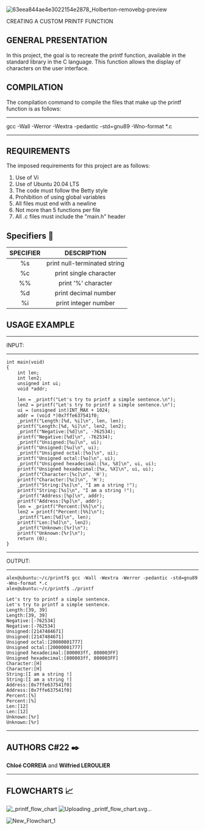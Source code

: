 ![63eea844ae4e3022154e2878_Holberton-removebg-preview](https://github.com/mistWil/holbertonschool-printf/assets/127857895/b9aa93fc-7297-4e4f-a1fa-5a9294f0952d)

CREATING A CUSTOM PRINTF FUNCTION

GENERAL PRESENTATION
--------------------
In this project, the goal is to recreate the printf function, available in the standard library in the C language. This function allows the display of characters on the user interface.

COMPILATION
-----------
The compilation command to compile the files that make up the printf function is as follows:

*****************************************************************
gcc -Wall -Werror -Wextra -pedantic -std=gnu89 -Wno-format *.c
*****************************************************************

REQUIREMENTS
------------

The imposed requirements for this project are as follows:

1. Use of Vi
2. Use of Ubuntu 20.04 LTS
3. The code must follow the Betty style
4. Prohibition of using global variables
5. All files must end with a newline
6. Not more than 5 functions per file
7. All .c files must include the "main.h" header

## <span id="specifiers">Specifiers</a> :notebook_with_decorative_cover:

| SPECIFIER |                     DESCRIPTION                      |
| :-------: | :--------------------------------------------------: |
|     %s    |              print null-terminated string            |
|     %c    |              print single character                  |
|     %%    |              print  '%' character                    |
|     %d    |              print decimal number                    |
|     %i    |              print integer number                    |

USAGE EXAMPLE
-------------
******
INPUT:
******

```
int main(void)
{
    int len;
    int len2;
    unsigned int ui;
    void *addr;

    len = _printf("Let's try to printf a simple sentence.\n");
    len2 = printf("Let's try to printf a simple sentence.\n");
    ui = (unsigned int)INT_MAX + 1024;
    addr = (void *)0x7ffe637541f0;
    _printf("Length:[%d, %i]\n", len, len);
    printf("Length:[%d, %i]\n", len2, len2);
    _printf("Negative:[%d]\n", -762534);
    printf("Negative:[%d]\n", -762534);
    _printf("Unsigned:[%u]\n", ui);
    printf("Unsigned:[%u]\n", ui);
    _printf("Unsigned octal:[%o]\n", ui);
    printf("Unsigned octal:[%o]\n", ui);
    _printf("Unsigned hexadecimal:[%x, %X]\n", ui, ui);
    printf("Unsigned hexadecimal:[%x, %X]\n", ui, ui);
    _printf("Character:[%c]\n", 'H');
    printf("Character:[%c]\n", 'H');
    _printf("String:[%s]\n", "I am a string !");
    printf("String:[%s]\n", "I am a string !");
    _printf("Address:[%p]\n", addr);
    printf("Address:[%p]\n", addr);
    len = _printf("Percent:[%%]\n");
    len2 = printf("Percent:[%%]\n");
    _printf("Len:[%d]\n", len);
    printf("Len:[%d]\n", len2);
    _printf("Unknown:[%r]\n");
    printf("Unknown:[%r]\n");
    return (0);
}
```

*******
OUTPUT:
*******

```
alex@ubuntu:~/c/printf$ gcc -Wall -Wextra -Werror -pedantic -std=gnu89 -Wno-format *.c
alex@ubuntu:~/c/printf$ ./printf

Let's try to printf a simple sentence.
Let's try to printf a simple sentence.
Length:[39, 39]
Length:[39, 39]
Negative:[-762534]
Negative:[-762534]
Unsigned:[2147484671]
Unsigned:[2147484671]
Unsigned octal:[20000001777]
Unsigned octal:[20000001777]
Unsigned hexadecimal:[800003ff, 800003FF]
Unsigned hexadecimal:[800003ff, 800003FF]
Character:[H]
Character:[H]
String:[I am a string !]
String:[I am a string !]
Address:[0x7ffe637541f0]
Address:[0x7ffe637541f0]
Percent:[%]
Percent:[%]
Len:[12]
Len:[12]
Unknown:[%r]
Unknown:[%r]
```
******
AUTHORS C#22 :black_nib:
------------
**Chloé CORREIA** and **Wilfried LEROULIER**

******
FLOWCHARTS :chart_with_upwards_trend:
------------

![_printf_flow_chart](https://github.com/mistWil/holbertonschool-printf/assets/146816285/96991ce2-008a-4280-aaf1-0356fff0ee2b)
![Uploading _printf_flow_cha<svg xmlns="http://www.w3.org/2000/svg" xmlns:xlink="http://www.w3.org/1999/xlink" xmlns:lucid="lucid" width="1121" height="2111.67"><g transform="translate(80.5 40.5)" lucid:page-tab-id="0_0"><path d="M-500-500h2000v3000H-500z" fill="#fff"/><path d="M480-14a6 6 0 0 1 6-6h148a6 6 0 0 1 6 6V94a6 6 0 0 1-6 6H486a6 6 0 0 1-6-6z" stroke="#3a414a" fill="#00c2a8"/><use xlink:href="#a" transform="matrix(1,0,0,1,492,-8) translate(37.19753086419753 38.77777777777778)"/><use xlink:href="#b" transform="matrix(1,0,0,1,492,-8) translate(46.425925925925924 65.44444444444446)"/><path d="M480 196a6 6 0 0 1 6-6h148a6 6 0 0 1 6 6v108a6 6 0 0 1-6 6H486a6 6 0 0 1-6-6z" stroke="#3a414a" fill="#fff"/><use xlink:href="#c" transform="matrix(1,0,0,1,492,202) translate(36.858024691358025 38.77777777777778)"/><use xlink:href="#d" transform="matrix(1,0,0,1,492,202) translate(67.6604938271605 38.77777777777778)"/><use xlink:href="#e" transform="matrix(1,0,0,1,492,202) translate(86.79629629629629 38.77777777777778)"/><use xlink:href="#f" transform="matrix(1,0,0,1,492,202) translate(46.73456790123457 65.44444444444446)"/><use xlink:href="#d" transform="matrix(1,0,0,1,492,202) translate(57.78395061728395 65.44444444444446)"/><use xlink:href="#g" transform="matrix(1,0,0,1,492,202) translate(76.91975308641975 65.44444444444446)"/><path d="M560 101v72.12" stroke="#3a414a" fill="none"/><path d="M560.5 101h-1v-.5h1z" stroke="#3a414a" stroke-width=".05" fill="#3a414a"/><path d="M560 187.88l-4.63-14.26h9.26z" stroke="#3a414a" fill="#3a414a"/><path d="M555.2 403.6a8 8 0 0 1 9.6 0l70.4 52.8a4.5 4.5 0 0 1 0 7.2l-70.4 52.8a8 8 0 0 1-9.6 0l-70.4-52.8a4.5 4.5 0 0 1 0-7.2z" stroke="#3a414a" fill="#fff"/><use xlink:href="#h" transform="matrix(1,0,0,1,485,405) translate(43.58524691358024 45.27777777777778)"/><use xlink:href="#i" transform="matrix(1,0,0,1,485,405) translate(30.622283950617284 71.94444444444446)"/><use xlink:href="#j" transform="matrix(1,0,0,1,485,405) translate(62.721049382716046 71.94444444444446)"/><path d="M560 311v74.12" stroke="#3a414a" fill="none"/><path d="M560.5 311h-1v-.5h1z" stroke="#3a414a" stroke-width=".05" fill="#3a414a"/><path d="M560 399.88l-4.63-14.26h9.26z" stroke="#3a414a" fill="#3a414a"/><path d="M980 420c22.1 0 40 17.9 40 40s-17.9 40-40 40h-80c-22.1 0-40-17.9-40-40s17.9-40 40-40z" stroke="#3a414a" fill="#fff"/><use xlink:href="#k" transform="matrix(1,0,0,1,865,425) translate(25.771604938271608 39.65277777777778)"/><use xlink:href="#l" transform="matrix(1,0,0,1,865,425) translate(89.84567901234567 39.65277777777778)"/><path d="M733.2 461h-94.7v-2h94.7zm107.8 0h-77.2v-2H841z" stroke="#008a0e" stroke-width=".05" fill="#008a0e"/><path d="M638.53 461h-1.14l.1-1-.08-.92 1.1-.08z" fill="#008a0e"/><path d="M638.55 461.02h-1.18l.1-1.02-.08-.95 1.15-.08zm-1.1-1.92l.08.9-.1.98h1.07v-1.95z" stroke="#008a0e" stroke-width=".05" fill="#008a0e"/><path d="M856.26 460L842 464.63v-9.26z" fill="#008a0e"/><path d="M859.5 460l-18.5 6v-12zm-16.5 3.26l10.03-3.26-10.03-3.26z" stroke="#008a0e" stroke-width=".05" fill="#008a0e"/><use xlink:href="#m" transform="matrix(1,0,0,1,733.1922595842726,449.3333333333333) translate(0 14.222222222222223)"/><path d="M555.2 613.6a8 8 0 0 1 9.6 0l70.4 52.8a4.5 4.5 0 0 1 0 7.2l-70.4 52.8a8 8 0 0 1-9.6 0l-70.4-52.8a4.5 4.5 0 0 1 0-7.2z" stroke="#3a414a" fill="#fff"/><use xlink:href="#n" transform="matrix(1,0,0,1,485,615) translate(34.97413580246914 45.27777777777778)"/><use xlink:href="#o" transform="matrix(1,0,0,1,485,615) translate(48.893888888888895 71.94444444444446)"/><use xlink:href="#p" transform="matrix(1,0,0,1,485,615) translate(74.20253086419753 71.94444444444446)"/><path d="M980 630c22.1 0 40 17.9 40 40s-17.9 40-40 40h-80c-22.1 0-40-17.9-40-40s17.9-40 40-40z" stroke="#3a414a" fill="#fff"/><use xlink:href="#k" transform="matrix(1,0,0,1,865,635) translate(30.653148148148155 19.96527777777778)"/><use xlink:href="#q" transform="matrix(1,0,0,1,865,635) translate(94.72722222222222 19.96527777777778)"/><use xlink:href="#r" transform="matrix(1,0,0,1,865,635) translate(0.4629629629629619 46.63194444444444)"/><use xlink:href="#s" transform="matrix(1,0,0,1,865,635) translate(74.41358024691357 46.63194444444444)"/><path d="M736.7 671h-98.2v-2h98.2zm104.3 0h-80.7v-2H841z" stroke="#e81313" stroke-width=".05" fill="#e81313"/><path d="M638.53 671h-1.14l.1-1-.08-.92 1.1-.08z" fill="#e81313"/><path d="M638.55 671.02h-1.18l.1-1.02-.08-.95 1.15-.08zm-1.1-1.92l.08.9-.1.98h1.07v-1.95z" stroke="#e81313" stroke-width=".05" fill="#e81313"/><path d="M856.26 670L842 674.63v-9.26z" fill="#e81313"/><path d="M859.5 670l-18.5 6v-12zm-16.5 3.26l10.03-3.26-10.03-3.26z" stroke="#e81313" stroke-width=".05" fill="#e81313"/><use xlink:href="#t" transform="matrix(1,0,0,1,736.6984324237789,659.3333333333334) translate(0 14.222222222222223)"/><path d="M561 593h-2v-17.33h2zm0-38.67h-2V519.5h2z" stroke="#e81313" stroke-width=".05" fill="#e81313"/><path d="M560 518.5l1-.06v1.1h-2v-1.1z" fill="#e81313"/><path d="M560 518.48l1.02-.07v1.15H559v-1.14zm-.98 1.02H561v-1.04l-.98.07-.98-.07z" stroke="#e81313" stroke-width=".05" fill="#e81313"/><path d="M560 608.26L555.37 594h9.26z" fill="#e81313"/><path d="M560 611.5l-6-18.5h12zm-3.26-16.5l3.26 10.03 3.26-10.03z" stroke="#e81313" stroke-width=".05" fill="#e81313"/><use xlink:href="#t" transform="matrix(1,0,0,1,548.1975308641976,554.3333333333334) translate(0 14.222222222222223)"/><path d="M555.2 823.6a8 8 0 0 1 9.6 0l70.4 52.8a4.5 4.5 0 0 1 0 7.2l-70.4 52.8a8 8 0 0 1-9.6 0l-70.4-52.8a4.5 4.5 0 0 1 0-7.2z" stroke="#3a414a" fill="#fff"/><use xlink:href="#n" transform="matrix(1,0,0,1,485,825) translate(34.97413580246914 45.27777777777778)"/><use xlink:href="#o" transform="matrix(1,0,0,1,485,825) translate(48.2766049382716 71.94444444444446)"/><use xlink:href="#u" transform="matrix(1,0,0,1,485,825) translate(73.58524691358025 71.94444444444446)"/><path d="M561 803h-2v-17.33h2zm0-38.67h-2V729.5h2z" stroke="#008a0e" stroke-width=".05" fill="#008a0e"/><path d="M560 728.5l1-.06v1.1h-2v-1.1z" fill="#008a0e"/><path d="M560 728.48l1.02-.07v1.15H559v-1.14zm-.98 1.02H561v-1.04l-.98.07-.98-.07z" stroke="#008a0e" stroke-width=".05" fill="#008a0e"/><path d="M560 818.26L555.37 804h9.26z" fill="#008a0e"/><path d="M560 821.5l-6-18.5h12zm-3.26-16.5l3.26 10.03 3.26-10.03z" stroke="#008a0e" stroke-width=".05" fill="#008a0e"/><use xlink:href="#m" transform="matrix(1,0,0,1,544.6913580246913,764.3333333333334) translate(0 14.222222222222223)"/><path d="M491.9 1036a6 6 0 0 1 6-6h124.2a6 6 0 0 1 6 6v39.57a6 6 0 0 1-6 6H497.9a6 6 0 0 1-6-6z" stroke="#3a414a" fill="#fff"/><use xlink:href="#v" transform="matrix(1,0,0,1,503.8934222216079,1042) translate(41.098765432098766 19.52777777777778)"/><path d="M561 1011h-2v-16.33h2zm0-37.67h-2V939.5h2z" stroke="#008a0e" stroke-width=".05" fill="#008a0e"/><path d="M560 938.5l1-.06v1.1h-2v-1.1z" fill="#008a0e"/><path d="M560 938.48l1.02-.07v1.15H559v-1.14zm-.98 1.02H561v-1.04l-.98.07-.98-.07z" stroke="#008a0e" stroke-width=".05" fill="#008a0e"/><path d="M560 1026.26l-4.63-14.26h9.26z" fill="#008a0e"/><path d="M560 1029.5l-6-18.5h12zm-3.26-16.5l3.26 10.03 3.26-10.03z" stroke="#008a0e" stroke-width=".05" fill="#008a0e"/><use xlink:href="#m" transform="matrix(1,0,0,1,544.6913580246913,973.3338665626001) translate(0 14.222222222222223)"/><path d="M461.9 1174.7a6 6 0 0 1 6-6h184.2a6 6 0 0 1 6 6V1240a6 6 0 0 1-6 6H467.9a6 6 0 0 1-6-6z" stroke="#3a414a" fill="#fff"/><use xlink:href="#w" transform="matrix(1,0,0,1,473.8934222216079,1180.6872598694165) translate(69.89506172839506 21.15277777777778)"/><use xlink:href="#x" transform="matrix(1,0,0,1,473.8934222216079,1180.6872598694165) translate(13.166666666666671 47.81944444444444)"/><path d="M560 1082.57v69.23" stroke="#3a414a" fill="none"/><path d="M560.5 1082.58h-1v-.5h1z" stroke="#3a414a" stroke-width=".05" fill="#3a414a"/><path d="M560 1166.57l-4.63-14.27h9.26z" stroke="#3a414a" fill="#3a414a"/><path d="M555.2 1323.6a8 8 0 0 1 9.6 0l70.4 52.8a4.5 4.5 0 0 1 0 7.2l-70.4 52.8a8 8 0 0 1-9.6 0l-70.4-52.8a4.5 4.5 0 0 1 0-7.2z" stroke="#3a414a" fill="#fff"/><use xlink:href="#y" transform="matrix(1,0,0,1,485,1325) translate(34.94327160493827 45.27777777777778)"/><use xlink:href="#j" transform="matrix(1,0,0,1,485,1325) translate(46.67166666666667 71.94444444444446)"/><path d="M560 1247.02v58.1" stroke="#3a414a" fill="none"/><path d="M560.5 1247.03h-1v-.5h1z" stroke="#3a414a" stroke-width=".05" fill="#3a414a"/><path d="M560 1319.88l-4.63-14.27 9.26.02z" stroke="#3a414a" fill="#3a414a"/><path d="M439.82 1380.5H413.9v-1h25.92zm42.18 0h-18.58v-1H482z" stroke="#3a414a" stroke-width=".05" fill="#3a414a"/><path d="M482.5 1380l.04.5h-.56v-1h.56z" fill="#3a414a"/><path d="M482.52 1380l.05.53h-.6v-1.06h.6zm-.5-.47v.94h.5l-.05-.47.05-.47z" stroke="#3a414a" stroke-width=".05" fill="#3a414a"/><path d="M413.4 1384.63L399.1 1380l14.27-4.63z" fill="#3a414a"/><path d="M413.9 1385.32l-16.4-5.32 16.4-5.32zm-13.16-5.32l12.15 3.95v-7.9z" stroke="#3a414a" stroke-width=".05" fill="#3a414a"/><path d="M439.82 1381H416v-2h23.82zm41.68 0h-18.08v-2h18.08z" stroke="#e81313" stroke-width=".05" fill="#e81313"/><path d="M482.58 1379.08l-.08.92.08.92-1.1.08v-2h1.13z" fill="#e81313"/><path d="M482.6 1379.08l-.08.92.1.95-1.17.08v-2.06h1.2zm-1.1-.05v1.94l1.06-.07-.1-.9.1-.93v-.04z" stroke="#e81313" stroke-width=".05" fill="#e81313"/><path d="M415 1384.63l-14.26-4.63 14.26-4.63z" fill="#e81313"/><path d="M416 1386l-18.5-6 18.5-6zm-12.03-6l10.03 3.26v-6.52z" stroke="#e81313" stroke-width=".05" fill="#e81313"/><use xlink:href="#t" transform="matrix(1,0,0,1,439.8178338773542,1369.3333333333333) translate(0 14.222222222222223)"/><path d="M240 1320.67a6 6 0 0 1 6-6h148a6 6 0 0 1 6 6v118.66a6 6 0 0 1-6 6H246a6 6 0 0 1-6-6z" stroke="#3a414a" fill="#fff"/><use xlink:href="#z" transform="matrix(1,0,0,1,252,1326.6666666666667) translate(26.76543209876543 21.12152777777778)"/><use xlink:href="#A" transform="matrix(1,0,0,1,252,1326.6666666666667) translate(66.14814814814815 21.12152777777778)"/><use xlink:href="#B" transform="matrix(1,0,0,1,252,1326.6666666666667) translate(29.141975308641975 47.78819444444444)"/><use xlink:href="#C" transform="matrix(1,0,0,1,252,1326.6666666666667) translate(42.72222222222223 74.45486111111111)"/><use xlink:href="#D" transform="matrix(1,0,0,1,252,1326.6666666666667) translate(52.598765432098766 101.12152777777777)"/><path d="M555.2 1523.6a8 8 0 0 1 9.6 0l70.4 52.8a4.5 4.5 0 0 1 0 7.2l-70.4 52.8a8 8 0 0 1-9.6 0l-70.4-52.8a4.5 4.5 0 0 1 0-7.2z" stroke="#3a414a" fill="#fff"/><use xlink:href="#n" transform="matrix(1,0,0,1,485,1525) translate(34.97413580246914 45.27777777777778)"/><use xlink:href="#i" transform="matrix(1,0,0,1,485,1525) translate(45.49882716049383 71.94444444444446)"/><use xlink:href="#p" transform="matrix(1,0,0,1,485,1525) translate(77.59759259259259 71.94444444444446)"/><path d="M561 1503h-2v-12.33h2zm0-33.67h-2v-29.83h2z" stroke="#008a0e" stroke-width=".05" fill="#008a0e"/><path d="M560 1438.5l1-.06v1.1h-2v-1.1z" fill="#008a0e"/><path d="M560 1438.48l1.02-.07v1.15H559v-1.14zm-.98 1.02H561v-1.04l-.98.07-.98-.07z" stroke="#008a0e" stroke-width=".05" fill="#008a0e"/><path d="M560 1518.26l-4.63-14.26h9.26z" fill="#008a0e"/><path d="M560 1521.5l-6-18.5h12zm-3.26-16.5l3.26 10.03 3.26-10.03z" stroke="#008a0e" stroke-width=".05" fill="#008a0e"/><use xlink:href="#m" transform="matrix(1,0,0,1,544.6913580246913,1469.3333333333333) translate(0 14.222222222222223)"/><path d="M240 1526a6 6 0 0 1 6-6h148a6 6 0 0 1 6 6v108a6 6 0 0 1-6 6H246a6 6 0 0 1-6-6z" stroke="#3a414a" fill="#fff"/><use xlink:href="#c" transform="matrix(1,0,0,1,252,1532) translate(33.18518518518519 53.77777777777778)"/><use xlink:href="#d" transform="matrix(1,0,0,1,252,1532) translate(63.98765432098766 53.77777777777778)"/><use xlink:href="#E" transform="matrix(1,0,0,1,252,1532) translate(83.12345679012346 53.77777777777778)"/><path d="M426.2 1581H419v-2h7.2zm55.3 0h-24.7v-2h24.7z" stroke="#008a0e" stroke-width=".05" fill="#008a0e"/><path d="M482.58 1579.08l-.08.92.08.92-1.1.08v-2h1.13z" fill="#008a0e"/><path d="M482.6 1579.08l-.08.92.1.95-1.17.08v-2.06h1.2zm-1.1-.05v1.94l1.06-.07-.1-.9.1-.93v-.04z" stroke="#008a0e" stroke-width=".05" fill="#008a0e"/><path d="M418 1584.63l-14.26-4.63 14.26-4.63z" fill="#008a0e"/><path d="M419 1586l-18.5-6 18.5-6zm-12.03-6l10.03 3.26v-6.52z" stroke="#008a0e" stroke-width=".05" fill="#008a0e"/><use xlink:href="#m" transform="matrix(1,0,0,1,426.1902755351881,1569.3333333333333) translate(0 14.222222222222223)"/><path d="M561 1703h-2v-19.95h2zm0-41.28h-2v-22.22h2z" stroke="#e81313" stroke-width=".05" fill="#e81313"/><path d="M560 1638.5l1-.06v1.1h-2v-1.1z" fill="#e81313"/><path d="M560 1638.48l1.02-.07v1.15H559v-1.14zm-.98 1.02H561v-1.04l-.98.07-.98-.07z" stroke="#e81313" stroke-width=".05" fill="#e81313"/><path d="M560 1718.26l-4.63-14.26h9.26z" fill="#e81313"/><path d="M560 1721.5l-6-18.5h12zm-3.26-16.5l3.26 10.03 3.26-10.03z" stroke="#e81313" stroke-width=".05" fill="#e81313"/><use xlink:href="#t" transform="matrix(1,0,0,1,548.1975308641976,1661.7201884405374) translate(0 14.222222222222223)"/><path d="M555.2 1723.6a8 8 0 0 1 9.6 0l70.4 52.8a4.5 4.5 0 0 1 0 7.2l-70.4 52.8a8 8 0 0 1-9.6 0l-70.4-52.8a4.5 4.5 0 0 1 0-7.2z" stroke="#3a414a" fill="#fff"/><use xlink:href="#n" transform="matrix(1,0,0,1,485,1725) translate(34.97413580246914 45.27777777777778)"/><use xlink:href="#i" transform="matrix(1,0,0,1,485,1725) translate(44.88154320987654 71.94444444444446)"/><use xlink:href="#u" transform="matrix(1,0,0,1,485,1725) translate(76.98030864197531 71.94444444444446)"/><path d="M240 1726a6 6 0 0 1 6-6h148a6 6 0 0 1 6 6v108a6 6 0 0 1-6 6H246a6 6 0 0 1-6-6z" stroke="#3a414a" fill="#fff"/><use xlink:href="#F" transform="matrix(1,0,0,1,252,1732) translate(19.26543209876543 26.77777777777778)"/><use xlink:href="#G" transform="matrix(1,0,0,1,252,1732) translate(77.22839506172839 26.77777777777778)"/><use xlink:href="#H" transform="matrix(1,0,0,1,252,1732) translate(33.49382716049383 53.44444444444445)"/><use xlink:href="#I" transform="matrix(1,0,0,1,252,1732) translate(82.75308641975309 53.44444444444445)"/><use xlink:href="#J" transform="matrix(1,0,0,1,252,1732) translate(42.72222222222223 80.11111111111111)"/><path d="M426.2 1781H419v-2h7.2zm55.3 0h-24.7v-2h24.7z" stroke="#008a0e" stroke-width=".05" fill="#008a0e"/><path d="M482.58 1779.08l-.08.92.08.92-1.1.08v-2h1.13z" fill="#008a0e"/><path d="M482.6 1779.08l-.08.92.1.95-1.17.08v-2.06h1.2zm-1.1-.05v1.94l1.06-.07-.1-.9.1-.93v-.04z" stroke="#008a0e" stroke-width=".05" fill="#008a0e"/><path d="M418 1784.63l-14.26-4.63 14.26-4.63z" fill="#008a0e"/><path d="M419 1786l-18.5-6 18.5-6zm-12.03-6l10.03 3.26v-6.52z" stroke="#008a0e" stroke-width=".05" fill="#008a0e"/><g><use xlink:href="#m" transform="matrix(1,0,0,1,426.1902755351881,1769.3333333333333) translate(0 14.222222222222223)"/></g><path d="M240 1926a6 6 0 0 1 6-6h148a6 6 0 0 1 6 6v118.67a6 6 0 0 1-6 6H246a6 6 0 0 1-6-6z" stroke="#3a414a" fill="#fff"/><g><use xlink:href="#F" transform="matrix(1,0,0,1,252,1932) translate(23.586419753086417 21.12152777777778)"/><use xlink:href="#K" transform="matrix(1,0,0,1,252,1932) translate(81.54938271604938 21.12152777777778)"/><use xlink:href="#H" transform="matrix(1,0,0,1,252,1932) translate(33.49382716049383 47.78819444444444)"/><use xlink:href="#I" transform="matrix(1,0,0,1,252,1932) translate(82.75308641975309 47.78819444444444)"/><use xlink:href="#H" transform="matrix(1,0,0,1,252,1932) translate(3.3395061728395063 74.45486111111111)"/><use xlink:href="#L" transform="matrix(1,0,0,1,252,1932) translate(52.598765432098766 74.45486111111111)"/><use xlink:href="#M" transform="matrix(1,0,0,1,252,1932) translate(30.376543209876544 101.12152777777777)"/><use xlink:href="#N" transform="matrix(1,0,0,1,252,1932) translate(61.17901234567901 101.12152777777777)"/><use xlink:href="#O" transform="matrix(1,0,0,1,252,1932) translate(93.27777777777777 101.12152777777777)"/></g><path d="M541.86 1986.33H419v-2h122.86zm19.14-11.66h-2V1839.5h2z" stroke="#e81313" stroke-width=".05" fill="#e81313"/><path d="M560 1838.5l1-.06v1.1h-2v-1.1z" fill="#e81313"/><path d="M560 1838.48l1.02-.07v1.15H559v-1.14zm-.98 1.02H561v-1.04l-.98.07-.98-.07z" stroke="#e81313" stroke-width=".05" fill="#e81313"/><path d="M418 1989.97l-14.26-4.64 14.26-4.63z" fill="#e81313"/><path d="M419 1991.35l-18.5-6.02 18.5-6zm-12.03-6.02l10.03 3.26v-6.53z" stroke="#e81313" stroke-width=".05" fill="#e81313"/><g><use xlink:href="#t" transform="matrix(1,0,0,1,541.8636643015976,1974.6666666666665) translate(0 14.222222222222223)"/></g><path d="M-60 1726a6 6 0 0 1 6-6H94a6 6 0 0 1 6 6v108a6 6 0 0 1-6 6H-54a6 6 0 0 1-6-6z" stroke="#3a414a" fill="#fff"/><g><use xlink:href="#v" transform="matrix(1,0,0,1,-48,1732) translate(52.598765432098766 53.77777777777778)"/></g><path d="M239 1985.33H26a6 6 0 0 1-6-6v-122.45" stroke="#3a414a" fill="none"/><path d="M239.5 1985.83h-.5v-1h.5z" stroke="#3a414a" stroke-width=".05" fill="#3a414a"/><path d="M20 1842.12l4.64 14.26h-9.28z" stroke="#3a414a" fill="#3a414a"/><path d="M239 1780H116.88" stroke="#3a414a" fill="none"/><path d="M239.5 1780.5h-.5v-1h.5z" stroke="#3a414a" stroke-width=".05" fill="#3a414a"/><path d="M102.12 1780l14.26-4.63v9.27z" stroke="#3a414a" fill="#3a414a"/><path d="M466.1 670.5H26.03l-.88.07-.84.2-.8.33-.73.45-.66.56-.55.67-.45.73-.33.8-.2.84-.07.88V1719h-1V675.98l.08-1 .24-1 .4-.93.52-.87.66-.78.78-.66.87-.53.94-.38.98-.24 1-.08H466.1z" stroke="#3a414a" stroke-width=".05" fill="#3a414a"/><path d="M20.5 1719.5h-1v-.5h1z" fill="#3a414a"/><path d="M20.52 1719.53h-1.04v-.57h1.04zm-1-.52v.47h.96v-.46z" stroke="#3a414a" stroke-width=".05" fill="#3a414a"/><path d="M480.88 670l-14.27 4.63v-9.26z" fill="#3a414a"/><path d="M482.5 670l-16.4 5.32v-10.64zm-15.4 3.95l12.16-3.95-12.15-3.95z" stroke="#3a414a" stroke-width=".05" fill="#3a414a"/><path d="M239 1380H36.38" stroke="#3a414a" fill="none"/><path d="M239.5 1380.5h-.5v-1h.5z" stroke="#3a414a" stroke-width=".05" fill="#3a414a"/><path d="M21.62 1380l14.26-4.63v9.27z" stroke="#3a414a" fill="#3a414a"/><path d="M239 1580H36.38" stroke="#3a414a" fill="none"/><path d="M239.5 1580.5h-.5v-1h.5z" stroke="#3a414a" stroke-width=".05" fill="#3a414a"/><path d="M21.62 1580l14.26-4.63v9.27z" stroke="#3a414a" fill="#3a414a"/><defs><path fill="#3a414a" d="M-5 72V49h209v23H-5" id="P"/><path fill="#3a414a" d="M115-194c55 1 70 41 70 98S169 2 115 4C84 4 66-9 55-30l1 105H24l-1-265h31l2 30c10-21 28-34 59-34zm-8 174c40 0 45-34 45-75s-6-73-45-74c-42 0-51 32-51 76 0 43 10 73 51 73" id="Q"/><path fill="#3a414a" d="M114-163C36-179 61-72 57 0H25l-1-190h30c1 12-1 29 2 39 6-27 23-49 58-41v29" id="R"/><path fill="#3a414a" d="M24-231v-30h32v30H24zM24 0v-190h32V0H24" id="S"/><path fill="#3a414a" d="M117-194c89-4 53 116 60 194h-32v-121c0-31-8-49-39-48C34-167 62-67 57 0H25l-1-190h30c1 10-1 24 2 32 11-22 29-35 61-36" id="T"/><path fill="#3a414a" d="M59-47c-2 24 18 29 38 22v24C64 9 27 4 27-40v-127H5v-23h24l9-43h21v43h35v23H59v120" id="U"/><path fill="#3a414a" d="M101-234c-31-9-42 10-38 44h38v23H63V0H32v-167H5v-23h27c-7-52 17-82 69-68v24" id="V"/><g id="a"><use transform="matrix(0.06172839506172839,0,0,0.06172839506172839,0,0)" xlink:href="#P"/><use transform="matrix(0.06172839506172839,0,0,0.06172839506172839,12.345679012345679,0)" xlink:href="#Q"/><use transform="matrix(0.06172839506172839,0,0,0.06172839506172839,24.691358024691358,0)" xlink:href="#R"/><use transform="matrix(0.06172839506172839,0,0,0.06172839506172839,32.03703703703704,0)" xlink:href="#S"/><use transform="matrix(0.06172839506172839,0,0,0.06172839506172839,36.91358024691358,0)" xlink:href="#T"/><use transform="matrix(0.06172839506172839,0,0,0.06172839506172839,49.25925925925926,0)" xlink:href="#U"/><use transform="matrix(0.06172839506172839,0,0,0.06172839506172839,55.4320987654321,0)" xlink:href="#V"/></g><path fill="#3a414a" d="M135-143c-3-34-86-38-87 0 15 53 115 12 119 90S17 21 10-45l28-5c4 36 97 45 98 0-10-56-113-15-118-90-4-57 82-63 122-42 12 7 21 19 24 35" id="W"/><path fill="#3a414a" d="M141-36C126-15 110 5 73 4 37 3 15-17 15-53c-1-64 63-63 125-63 3-35-9-54-41-54-24 1-41 7-42 31l-33-3c5-37 33-52 76-52 45 0 72 20 72 64v82c-1 20 7 32 28 27v20c-31 9-61-2-59-35zM48-53c0 20 12 33 32 33 41-3 63-29 60-74-43 2-92-5-92 41" id="X"/><g id="b"><use transform="matrix(0.06172839506172839,0,0,0.06172839506172839,0,0)" xlink:href="#W"/><use transform="matrix(0.06172839506172839,0,0,0.06172839506172839,11.11111111111111,0)" xlink:href="#U"/><use transform="matrix(0.06172839506172839,0,0,0.06172839506172839,17.28395061728395,0)" xlink:href="#X"/><use transform="matrix(0.06172839506172839,0,0,0.06172839506172839,29.629629629629626,0)" xlink:href="#R"/><use transform="matrix(0.06172839506172839,0,0,0.06172839506172839,36.9753086419753,0)" xlink:href="#U"/></g><path fill="#3a414a" d="M96-169c-40 0-48 33-48 73s9 75 48 75c24 0 41-14 43-38l32 2c-6 37-31 61-74 61-59 0-76-41-82-99-10-93 101-131 147-64 4 7 5 14 7 22l-32 3c-4-21-16-35-41-35" id="Y"/><g id="c"><use transform="matrix(0.06172839506172839,0,0,0.06172839506172839,0,0)" xlink:href="#Y"/><use transform="matrix(0.06172839506172839,0,0,0.06172839506172839,11.11111111111111,0)" xlink:href="#U"/><use transform="matrix(0.06172839506172839,0,0,0.06172839506172839,17.28395061728395,0)" xlink:href="#R"/></g><path fill="#3a414a" d="M18-150v-26h174v26H18zm0 90v-26h174v26H18" id="Z"/><use transform="matrix(0.06172839506172839,0,0,0.06172839506172839,0,0)" xlink:href="#Z" id="d"/><path fill="#3a414a" d="M101-251c68 0 85 55 85 127S166 4 100 4C33 4 14-52 14-124c0-73 17-127 87-127zm-1 229c47 0 54-49 54-102s-4-102-53-102c-51 0-55 48-55 102 0 53 5 102 54 102" id="aa"/><use transform="matrix(0.06172839506172839,0,0,0.06172839506172839,0,0)" xlink:href="#aa" id="e"/><use transform="matrix(0.06172839506172839,0,0,0.06172839506172839,0,0)" xlink:href="#S" id="f"/><use transform="matrix(0.06172839506172839,0,0,0.06172839506172839,0,0)" xlink:href="#aa" id="g"/><path fill="#3a414a" d="M100-194c62-1 85 37 85 99 1 63-27 99-86 99S16-35 15-95c0-66 28-99 85-99zM99-20c44 1 53-31 53-75 0-43-8-75-51-75s-53 32-53 75 10 74 51 75" id="ab"/><path fill="#3a414a" d="M210-169c-67 3-38 105-44 169h-31v-121c0-29-5-50-35-48C34-165 62-65 56 0H25l-1-190h30c1 10-1 24 2 32 10-44 99-50 107 0 11-21 27-35 58-36 85-2 47 119 55 194h-31v-121c0-29-5-49-35-48" id="ac"/><g id="h"><use transform="matrix(0.06172839506172839,0,0,0.06172839506172839,0,0)" xlink:href="#V"/><use transform="matrix(0.06172839506172839,0,0,0.06172839506172839,6.172839506172839,0)" xlink:href="#ab"/><use transform="matrix(0.06172839506172839,0,0,0.06172839506172839,18.51851851851852,0)" xlink:href="#R"/><use transform="matrix(0.06172839506172839,0,0,0.06172839506172839,25.864197530864196,0)" xlink:href="#ac"/><use transform="matrix(0.06172839506172839,0,0,0.06172839506172839,44.32098765432099,0)" xlink:href="#X"/><use transform="matrix(0.06172839506172839,0,0,0.06172839506172839,56.666666666666664,0)" xlink:href="#U"/></g><g id="i"><use transform="matrix(0.06172839506172839,0,0,0.06172839506172839,0,0)" xlink:href="#Z"/><use transform="matrix(0.06172839506172839,0,0,0.06172839506172839,12.962962962962962,0)" xlink:href="#Z"/></g><path fill="#3a414a" d="M190 0L58-211 59 0H30v-248h39L202-35l-2-213h31V0h-41" id="ad"/><path fill="#3a414a" d="M232-93c-1 65-40 97-104 97C67 4 28-28 28-90v-158h33c8 89-33 224 67 224 102 0 64-133 71-224h33v155" id="ae"/><path fill="#3a414a" d="M30 0v-248h33v221h125V0H30" id="af"/><g id="j"><use transform="matrix(0.06172839506172839,0,0,0.06172839506172839,0,0)" xlink:href="#ad"/><use transform="matrix(0.06172839506172839,0,0,0.06172839506172839,15.987654320987653,0)" xlink:href="#ae"/><use transform="matrix(0.06172839506172839,0,0,0.06172839506172839,31.975308641975307,0)" xlink:href="#af"/><use transform="matrix(0.06172839506172839,0,0,0.06172839506172839,44.32098765432099,0)" xlink:href="#af"/></g><path fill="#3a414a" d="M100-194c63 0 86 42 84 106H49c0 40 14 67 53 68 26 1 43-12 49-29l28 8c-11 28-37 45-77 45C44 4 14-33 15-96c1-61 26-98 85-98zm52 81c6-60-76-77-97-28-3 7-6 17-6 28h103" id="ag"/><path fill="#3a414a" d="M84 4C-5 8 30-112 23-190h32v120c0 31 7 50 39 49 72-2 45-101 50-169h31l1 190h-30c-1-10 1-25-2-33-11 22-28 36-60 37" id="ah"/><g id="k"><use transform="matrix(0.06172839506172839,0,0,0.06172839506172839,0,0)" xlink:href="#R"/><use transform="matrix(0.06172839506172839,0,0,0.06172839506172839,7.345679012345679,0)" xlink:href="#ag"/><use transform="matrix(0.06172839506172839,0,0,0.06172839506172839,19.691358024691358,0)" xlink:href="#U"/><use transform="matrix(0.06172839506172839,0,0,0.06172839506172839,25.864197530864196,0)" xlink:href="#ah"/><use transform="matrix(0.06172839506172839,0,0,0.06172839506172839,38.20987654320987,0)" xlink:href="#R"/><use transform="matrix(0.06172839506172839,0,0,0.06172839506172839,45.55555555555555,0)" xlink:href="#T"/></g><path fill="#3a414a" d="M87 75C49 33 22-17 22-94c0-76 28-126 65-167h31c-38 41-64 92-64 168S80 34 118 75H87" id="ai"/><path fill="#3a414a" d="M16-82v-28h88v28H16" id="aj"/><path fill="#3a414a" d="M27 0v-27h64v-190l-56 39v-29l58-41h29v221h61V0H27" id="ak"/><path fill="#3a414a" d="M33-261c38 41 65 92 65 168S71 34 33 75H2C39 34 66-17 66-93S39-220 2-261h31" id="al"/><g id="l"><use transform="matrix(0.06172839506172839,0,0,0.06172839506172839,0,0)" xlink:href="#ai"/><use transform="matrix(0.06172839506172839,0,0,0.06172839506172839,7.345679012345679,0)" xlink:href="#aj"/><use transform="matrix(0.06172839506172839,0,0,0.06172839506172839,14.691358024691358,0)" xlink:href="#ak"/><use transform="matrix(0.06172839506172839,0,0,0.06172839506172839,27.037037037037038,0)" xlink:href="#al"/></g><path fill="#333" d="M146-102V0H94v-102L6-248h54l60 105 60-105h54" id="am"/><path fill="#333" d="M185-48c-13 30-37 53-82 52C43 2 14-33 14-96s30-98 90-98c62 0 83 45 84 108H66c0 31 8 55 39 56 18 0 30-7 34-22zm-45-69c5-46-57-63-70-21-2 6-4 13-4 21h74" id="an"/><path fill="#333" d="M137-138c1-29-70-34-71-4 15 46 118 7 119 86 1 83-164 76-172 9l43-7c4 19 20 25 44 25 33 8 57-30 24-41C81-84 22-81 20-136c-2-80 154-74 161-7" id="ao"/><g id="m"><use transform="matrix(0.04938271604938272,0,0,0.04938271604938272,0,0)" xlink:href="#am"/><use transform="matrix(0.04938271604938272,0,0,0.04938271604938272,10.864197530864198,0)" xlink:href="#an"/><use transform="matrix(0.04938271604938272,0,0,0.04938271604938272,20.74074074074074,0)" xlink:href="#ao"/></g><path fill="#3a414a" d="M26 75v-336h71v23H56V52h41v23H26" id="ap"/><path fill="#3a414a" d="M3 75V52h41v-290H3v-23h71V75H3" id="aq"/><g id="n"><use transform="matrix(0.06172839506172839,0,0,0.06172839506172839,0,0)" xlink:href="#V"/><use transform="matrix(0.06172839506172839,0,0,0.06172839506172839,6.172839506172839,0)" xlink:href="#ab"/><use transform="matrix(0.06172839506172839,0,0,0.06172839506172839,18.51851851851852,0)" xlink:href="#R"/><use transform="matrix(0.06172839506172839,0,0,0.06172839506172839,25.864197530864196,0)" xlink:href="#ac"/><use transform="matrix(0.06172839506172839,0,0,0.06172839506172839,44.32098765432099,0)" xlink:href="#X"/><use transform="matrix(0.06172839506172839,0,0,0.06172839506172839,56.666666666666664,0)" xlink:href="#U"/><use transform="matrix(0.06172839506172839,0,0,0.06172839506172839,62.839506172839506,0)" xlink:href="#ap"/><use transform="matrix(0.06172839506172839,0,0,0.06172839506172839,69.01234567901234,0)" xlink:href="#S"/><use transform="matrix(0.06172839506172839,0,0,0.06172839506172839,73.88888888888889,0)" xlink:href="#aq"/></g><path fill="#3a414a" d="M63-70H37l-4-178h34zM33 0v-35h34V0H33" id="ar"/><g id="o"><use transform="matrix(0.06172839506172839,0,0,0.06172839506172839,0,0)" xlink:href="#ar"/><use transform="matrix(0.06172839506172839,0,0,0.06172839506172839,6.172839506172839,0)" xlink:href="#Z"/></g><path fill="#3a414a" d="M47-170H22l-4-78h33" id="as"/><path fill="#3a414a" d="M72 4L0-261h28L100 4H72" id="at"/><g id="p"><use transform="matrix(0.06172839506172839,0,0,0.06172839506172839,0,0)" xlink:href="#as"/><use transform="matrix(0.06172839506172839,0,0,0.06172839506172839,4.197530864197531,0)" xlink:href="#at"/><use transform="matrix(0.06172839506172839,0,0,0.06172839506172839,10.37037037037037,0)" xlink:href="#aa"/><use transform="matrix(0.06172839506172839,0,0,0.06172839506172839,22.71604938271605,0)" xlink:href="#as"/></g><g id="q"><use transform="matrix(0.06172839506172839,0,0,0.06172839506172839,0,0)" xlink:href="#Y"/><use transform="matrix(0.06172839506172839,0,0,0.06172839506172839,11.11111111111111,0)" xlink:href="#U"/><use transform="matrix(0.06172839506172839,0,0,0.06172839506172839,17.28395061728395,0)" xlink:href="#R"/></g><path fill="#3a414a" d="M24 0v-261h32V0H24" id="au"/><path fill="#3a414a" d="M177-190C167-65 218 103 67 71c-23-6-38-20-44-43l32-5c15 47 100 32 89-28v-30C133-14 115 1 83 1 29 1 15-40 15-95c0-56 16-97 71-98 29-1 48 16 59 35 1-10 0-23 2-32h30zM94-22c36 0 50-32 50-73 0-42-14-75-50-75-39 0-46 34-46 75s6 73 46 73" id="av"/><path fill="#3a414a" d="M106-169C34-169 62-67 57 0H25v-261h32l-1 103c12-21 28-36 61-36 89 0 53 116 60 194h-32v-121c2-32-8-49-39-48" id="aw"/><g id="r"><use transform="matrix(0.06172839506172839,0,0,0.06172839506172839,0,0)" xlink:href="#ai"/><use transform="matrix(0.06172839506172839,0,0,0.06172839506172839,7.345679012345679,0)" xlink:href="#au"/><use transform="matrix(0.06172839506172839,0,0,0.06172839506172839,12.222222222222221,0)" xlink:href="#ag"/><use transform="matrix(0.06172839506172839,0,0,0.06172839506172839,24.5679012345679,0)" xlink:href="#T"/><use transform="matrix(0.06172839506172839,0,0,0.06172839506172839,36.913580246913575,0)" xlink:href="#av"/><use transform="matrix(0.06172839506172839,0,0,0.06172839506172839,49.25925925925925,0)" xlink:href="#U"/><use transform="matrix(0.06172839506172839,0,0,0.06172839506172839,55.432098765432094,0)" xlink:href="#aw"/></g><path fill="#3a414a" d="M85-194c31 0 48 13 60 33l-1-100h32l1 261h-30c-2-10 0-23-3-31C134-8 116 4 85 4 32 4 16-35 15-94c0-66 23-100 70-100zm9 24c-40 0-46 34-46 75 0 40 6 74 45 74 42 0 51-32 51-76 0-42-9-74-50-73" id="ax"/><g id="s"><use transform="matrix(0.06172839506172839,0,0,0.06172839506172839,0,0)" xlink:href="#Q"/><use transform="matrix(0.06172839506172839,0,0,0.06172839506172839,12.345679012345679,0)" xlink:href="#R"/><use transform="matrix(0.06172839506172839,0,0,0.06172839506172839,19.691358024691358,0)" xlink:href="#S"/><use transform="matrix(0.06172839506172839,0,0,0.06172839506172839,24.5679012345679,0)" xlink:href="#T"/><use transform="matrix(0.06172839506172839,0,0,0.06172839506172839,36.913580246913575,0)" xlink:href="#U"/><use transform="matrix(0.06172839506172839,0,0,0.06172839506172839,43.08641975308642,0)" xlink:href="#ag"/><use transform="matrix(0.06172839506172839,0,0,0.06172839506172839,55.432098765432094,0)" xlink:href="#ax"/><use transform="matrix(0.06172839506172839,0,0,0.06172839506172839,67.77777777777777,0)" xlink:href="#al"/></g><path fill="#333" d="M175 0L67-191c6 58 2 128 3 191H24v-248h59L193-55c-6-58-2-129-3-193h46V0h-61" id="ay"/><path fill="#333" d="M110-194c64 0 96 36 96 99 0 64-35 99-97 99-61 0-95-36-95-99 0-62 34-99 96-99zm-1 164c35 0 45-28 45-65 0-40-10-65-43-65-34 0-45 26-45 65 0 36 10 65 43 65" id="az"/><g id="t"><use transform="matrix(0.04938271604938272,0,0,0.04938271604938272,0,0)" xlink:href="#ay"/><use transform="matrix(0.04938271604938272,0,0,0.04938271604938272,12.790123456790125,0)" xlink:href="#az"/></g><path fill="#3a414a" d="M252-156c43 0 55 33 55 80 0 46-13 78-56 78-42 0-55-33-55-78 0-48 12-80 56-80zM93 0H65l162-248h28zM13-171c-1-47 13-79 56-79s55 33 55 79-13 79-55 79c-43 0-56-33-56-79zM251-17c28 0 30-29 30-59 0-31-1-60-29-60-29 0-31 29-31 60 0 29 2 59 30 59zM69-112c27 0 28-30 29-59 0-31-1-60-29-60-29 0-30 30-30 60s2 59 30 59" id="aA"/><g id="u"><use transform="matrix(0.06172839506172839,0,0,0.06172839506172839,0,0)" xlink:href="#as"/><use transform="matrix(0.06172839506172839,0,0,0.06172839506172839,4.197530864197531,0)" xlink:href="#aA"/><use transform="matrix(0.06172839506172839,0,0,0.06172839506172839,23.950617283950617,0)" xlink:href="#as"/></g><path fill="#3a414a" d="M118-107v75H92v-75H18v-26h74v-75h26v75h74v26h-74" id="aB"/><g id="v"><use transform="matrix(0.06172839506172839,0,0,0.06172839506172839,0,0)" xlink:href="#S"/><use transform="matrix(0.06172839506172839,0,0,0.06172839506172839,4.876543209876543,0)" xlink:href="#aB"/><use transform="matrix(0.06172839506172839,0,0,0.06172839506172839,17.839506172839506,0)" xlink:href="#aB"/></g><g id="w"><use transform="matrix(0.06172839506172839,0,0,0.06172839506172839,0,0)" xlink:href="#Y"/><use transform="matrix(0.06172839506172839,0,0,0.06172839506172839,11.11111111111111,0)" xlink:href="#X"/><use transform="matrix(0.06172839506172839,0,0,0.06172839506172839,23.45679012345679,0)" xlink:href="#au"/><use transform="matrix(0.06172839506172839,0,0,0.06172839506172839,28.333333333333336,0)" xlink:href="#au"/></g><path fill="#3a414a" d="M44-68c0 29 11 47 38 47 30 0 42-19 51-41l28 9C148-21 126 4 82 4 31 4 10-29 12-85c3-77 74-140 146-93 12 8 15 23 18 40l-31 5c-1-22-13-36-36-36-52 0-65 49-65 101" id="aC"/><path fill="#3a414a" d="M67-158c15-20 31-36 64-36 94 0 33 127 27 194h-32l25-140c3-38-53-32-70-12C52-117 51-51 37 0H6l51-261h31" id="aD"/><path fill="#3a414a" d="M165-48c-4 18 1 34 23 27l-3 20c-29 8-62 0-52-35h-2C116-14 99 4 63 4 30 4 8-16 8-49c0-68 71-67 138-67 10-26 0-56-31-54-26 1-42 9-47 31l-32-5c8-67 160-71 144 15-5 28-9 54-15 81zM42-50c3 52 80 24 89-6 7-12 7-24 11-38-47 1-103-4-100 44" id="aE"/><path fill="#3a414a" d="M66-151c12-25 30-51 66-40l-6 26C45-176 58-65 38 0H6l36-190h30" id="aF"/><path fill="#3a414a" d="M-28 44V31h207v13H-28" id="aG"/><g id="x"><use transform="matrix(0.06172839506172839,0,0,0.06172839506172839,0,0)" xlink:href="#S"/><use transform="matrix(0.06172839506172839,0,0,0.06172839506172839,4.876543209876543,0)" xlink:href="#W"/><use transform="matrix(0.06172839506172839,0,0,0.06172839506172839,15.987654320987653,0)" xlink:href="#P"/><use transform="matrix(0.06172839506172839,0,0,0.06172839506172839,28.333333333333332,0)" xlink:href="#aC"/><use transform="matrix(0.06172839506172839,0,0,0.06172839506172839,39.44444444444444,0)" xlink:href="#aD"/><use transform="matrix(0.06172839506172839,0,0,0.06172839506172839,51.79012345679012,0)" xlink:href="#aE"/><use transform="matrix(0.06172839506172839,0,0,0.06172839506172839,64.1358024691358,0)" xlink:href="#aF"/><use transform="matrix(0.06172839506172839,0,0,0.06172839506172839,71.48148148148148,0)" xlink:href="#aG"/><use transform="matrix(0.06172839506172839,0,0,0.06172839506172839,83.82716049382717,0)" xlink:href="#V"/><use transform="matrix(0.06172839506172839,0,0,0.06172839506172839,90,0)" xlink:href="#ab"/><use transform="matrix(0.06172839506172839,0,0,0.06172839506172839,102.34567901234568,0)" xlink:href="#R"/><use transform="matrix(0.06172839506172839,0,0,0.06172839506172839,109.69135802469137,0)" xlink:href="#ac"/><use transform="matrix(0.06172839506172839,0,0,0.06172839506172839,128.14814814814815,0)" xlink:href="#X"/><use transform="matrix(0.06172839506172839,0,0,0.06172839506172839,140.49382716049382,0)" xlink:href="#U"/></g><g id="y"><use transform="matrix(0.06172839506172839,0,0,0.06172839506172839,0,0)" xlink:href="#Q"/><use transform="matrix(0.06172839506172839,0,0,0.06172839506172839,12.345679012345679,0)" xlink:href="#ab"/><use transform="matrix(0.06172839506172839,0,0,0.06172839506172839,24.691358024691358,0)" xlink:href="#S"/><use transform="matrix(0.06172839506172839,0,0,0.06172839506172839,29.5679012345679,0)" xlink:href="#T"/><use transform="matrix(0.06172839506172839,0,0,0.06172839506172839,41.913580246913575,0)" xlink:href="#U"/><use transform="matrix(0.06172839506172839,0,0,0.06172839506172839,48.08641975308642,0)" xlink:href="#ag"/><use transform="matrix(0.06172839506172839,0,0,0.06172839506172839,60.432098765432094,0)" xlink:href="#ah"/><use transform="matrix(0.06172839506172839,0,0,0.06172839506172839,72.77777777777777,0)" xlink:href="#R"/></g><g id="z"><use transform="matrix(0.06172839506172839,0,0,0.06172839506172839,0,0)" xlink:href="#Y"/><use transform="matrix(0.06172839506172839,0,0,0.06172839506172839,11.11111111111111,0)" xlink:href="#X"/><use transform="matrix(0.06172839506172839,0,0,0.06172839506172839,23.45679012345679,0)" xlink:href="#au"/><use transform="matrix(0.06172839506172839,0,0,0.06172839506172839,28.333333333333336,0)" xlink:href="#au"/></g><g id="A"><use transform="matrix(0.06172839506172839,0,0,0.06172839506172839,0,0)" xlink:href="#Q"/><use transform="matrix(0.06172839506172839,0,0,0.06172839506172839,12.345679012345679,0)" xlink:href="#R"/><use transform="matrix(0.06172839506172839,0,0,0.06172839506172839,19.691358024691358,0)" xlink:href="#S"/><use transform="matrix(0.06172839506172839,0,0,0.06172839506172839,24.5679012345679,0)" xlink:href="#T"/><use transform="matrix(0.06172839506172839,0,0,0.06172839506172839,36.913580246913575,0)" xlink:href="#U"/></g><g id="B"><use transform="matrix(0.06172839506172839,0,0,0.06172839506172839,0,0)" xlink:href="#V"/><use transform="matrix(0.06172839506172839,0,0,0.06172839506172839,6.172839506172839,0)" xlink:href="#ah"/><use transform="matrix(0.06172839506172839,0,0,0.06172839506172839,18.51851851851852,0)" xlink:href="#T"/><use transform="matrix(0.06172839506172839,0,0,0.06172839506172839,30.864197530864196,0)" xlink:href="#Y"/><use transform="matrix(0.06172839506172839,0,0,0.06172839506172839,41.9753086419753,0)" xlink:href="#U"/><use transform="matrix(0.06172839506172839,0,0,0.06172839506172839,48.148148148148145,0)" xlink:href="#S"/><use transform="matrix(0.06172839506172839,0,0,0.06172839506172839,53.02469135802469,0)" xlink:href="#ab"/><use transform="matrix(0.06172839506172839,0,0,0.06172839506172839,65.37037037037037,0)" xlink:href="#T"/></g><g id="C"><use transform="matrix(0.06172839506172839,0,0,0.06172839506172839,0,0)" xlink:href="#Y"/><use transform="matrix(0.06172839506172839,0,0,0.06172839506172839,11.11111111111111,0)" xlink:href="#U"/><use transform="matrix(0.06172839506172839,0,0,0.06172839506172839,17.28395061728395,0)" xlink:href="#R"/><use transform="matrix(0.06172839506172839,0,0,0.06172839506172839,24.629629629629626,0)" xlink:href="#aB"/><use transform="matrix(0.06172839506172839,0,0,0.06172839506172839,37.59259259259259,0)" xlink:href="#aB"/></g><g id="D"><use transform="matrix(0.06172839506172839,0,0,0.06172839506172839,0,0)" xlink:href="#S"/><use transform="matrix(0.06172839506172839,0,0,0.06172839506172839,4.876543209876543,0)" xlink:href="#aB"/><use transform="matrix(0.06172839506172839,0,0,0.06172839506172839,17.839506172839506,0)" xlink:href="#aB"/></g><g id="E"><use transform="matrix(0.06172839506172839,0,0,0.06172839506172839,0,0)" xlink:href="#aj"/><use transform="matrix(0.06172839506172839,0,0,0.06172839506172839,7.345679012345679,0)" xlink:href="#ak"/></g><path fill="#3a414a" d="M212-179c-10-28-35-45-73-45-59 0-87 40-87 99 0 60 29 101 89 101 43 0 62-24 78-52l27 14C228-24 195 4 139 4 59 4 22-46 18-125c-6-104 99-153 187-111 19 9 31 26 39 46" id="aH"/><g id="F"><use transform="matrix(0.06172839506172839,0,0,0.06172839506172839,0,0)" xlink:href="#aH"/><use transform="matrix(0.06172839506172839,0,0,0.06172839506172839,15.987654320987653,0)" xlink:href="#X"/><use transform="matrix(0.06172839506172839,0,0,0.06172839506172839,28.333333333333332,0)" xlink:href="#W"/><use transform="matrix(0.06172839506172839,0,0,0.06172839506172839,39.44444444444444,0)" xlink:href="#ag"/></g><g id="G"><use transform="matrix(0.06172839506172839,0,0,0.06172839506172839,0,0)" xlink:href="#aA"/><use transform="matrix(0.06172839506172839,0,0,0.06172839506172839,19.753086419753085,0)" xlink:href="#aA"/></g><g id="H"><use transform="matrix(0.06172839506172839,0,0,0.06172839506172839,0,0)" xlink:href="#Q"/><use transform="matrix(0.06172839506172839,0,0,0.06172839506172839,12.345679012345679,0)" xlink:href="#R"/><use transform="matrix(0.06172839506172839,0,0,0.06172839506172839,19.691358024691358,0)" xlink:href="#S"/><use transform="matrix(0.06172839506172839,0,0,0.06172839506172839,24.5679012345679,0)" xlink:href="#T"/><use transform="matrix(0.06172839506172839,0,0,0.06172839506172839,36.913580246913575,0)" xlink:href="#U"/></g><use transform="matrix(0.06172839506172839,0,0,0.06172839506172839,0,0)" xlink:href="#aA" id="I"/><g id="J"><use transform="matrix(0.06172839506172839,0,0,0.06172839506172839,0,0)" xlink:href="#Y"/><use transform="matrix(0.06172839506172839,0,0,0.06172839506172839,11.11111111111111,0)" xlink:href="#U"/><use transform="matrix(0.06172839506172839,0,0,0.06172839506172839,17.28395061728395,0)" xlink:href="#R"/><use transform="matrix(0.06172839506172839,0,0,0.06172839506172839,24.629629629629626,0)" xlink:href="#aB"/><use transform="matrix(0.06172839506172839,0,0,0.06172839506172839,37.59259259259259,0)" xlink:href="#aB"/></g><path fill="#3a414a" d="M143 0L79-87 56-68V0H24v-261h32v163l83-92h37l-77 82L181 0h-38" id="aI"/><g id="K"><use transform="matrix(0.06172839506172839,0,0,0.06172839506172839,0,0)" xlink:href="#aA"/><use transform="matrix(0.06172839506172839,0,0,0.06172839506172839,19.753086419753085,0)" xlink:href="#aI"/></g><g id="L"><use transform="matrix(0.06172839506172839,0,0,0.06172839506172839,0,0)" xlink:href="#V"/><use transform="matrix(0.06172839506172839,0,0,0.06172839506172839,6.172839506172839,0)" xlink:href="#ab"/><use transform="matrix(0.06172839506172839,0,0,0.06172839506172839,18.51851851851852,0)" xlink:href="#R"/><use transform="matrix(0.06172839506172839,0,0,0.06172839506172839,25.864197530864196,0)" xlink:href="#ac"/><use transform="matrix(0.06172839506172839,0,0,0.06172839506172839,44.32098765432099,0)" xlink:href="#X"/><use transform="matrix(0.06172839506172839,0,0,0.06172839506172839,56.666666666666664,0)" xlink:href="#U"/><use transform="matrix(0.06172839506172839,0,0,0.06172839506172839,62.839506172839506,0)" xlink:href="#ap"/><use transform="matrix(0.06172839506172839,0,0,0.06172839506172839,69.01234567901234,0)" xlink:href="#S"/><use transform="matrix(0.06172839506172839,0,0,0.06172839506172839,73.88888888888889,0)" xlink:href="#aq"/></g><g id="M"><use transform="matrix(0.06172839506172839,0,0,0.06172839506172839,0,0)" xlink:href="#Y"/><use transform="matrix(0.06172839506172839,0,0,0.06172839506172839,11.11111111111111,0)" xlink:href="#U"/><use transform="matrix(0.06172839506172839,0,0,0.06172839506172839,17.28395061728395,0)" xlink:href="#R"/></g><g id="N"><use transform="matrix(0.06172839506172839,0,0,0.06172839506172839,0,0)" xlink:href="#aB"/><use transform="matrix(0.06172839506172839,0,0,0.06172839506172839,12.962962962962962,0)" xlink:href="#Z"/></g><path fill="#3a414a" d="M101-251c82-7 93 87 43 132L82-64C71-53 59-42 53-27h129V0H18c2-99 128-94 128-182 0-28-16-43-45-43s-46 15-49 41l-32-3c6-41 34-60 81-64" id="aJ"/><use transform="matrix(0.06172839506172839,0,0,0.06172839506172839,0,0)" xlink:href="#aJ" id="O"/></defs></g></svg>rt.svg…]()



![New_Flowchart_1](https://github.com/mistWil/holbertonschool-printf/assets/146816285/a670674a-cd25-4045-950d-e8dc54a7a546)
